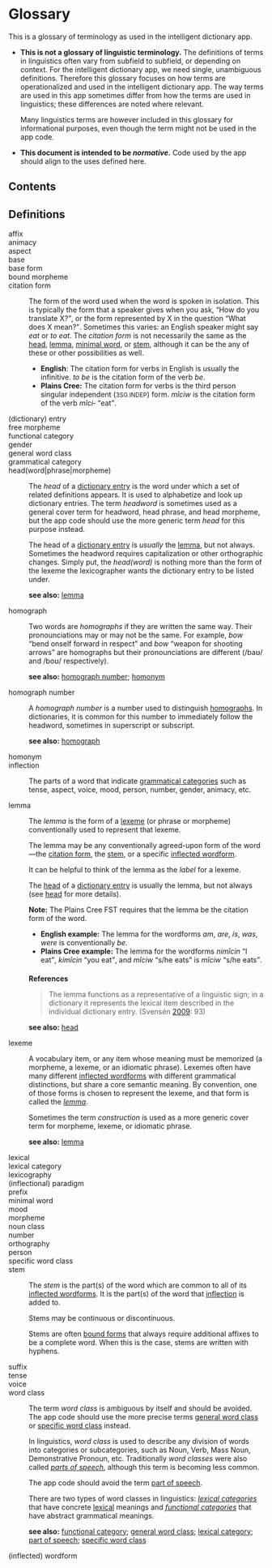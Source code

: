 # Glossary

This is a glossary of terminology as used in the intelligent dictionary app.

- **This is not a glossary of linguistic terminology.** The definitions of terms in linguistics often vary from subfield to subfield, or depending on context. For the intelligent dictionary app, we need single, unambiguous definitions. Therefore this glossary focuses on how terms are operationalized and used in the intelligent dictionary app. The way terms are used in this app sometimes differ from how the terms are used in linguistics; these differences are noted where relevant.

  Many linguistics terms are however included in this glossary for informational purposes, even though the term might not be used in the app code.

- **This document is intended to be _normative_.** Code used by the app should align to the uses defined here.

## Contents

## Definitions

<dl>

  <dt id=affix>affix</dt>

  <dt id=animacy>animacy</dt>

  <dt id=aspect>aspect</dt>

  <dt id=base>base</dt>

  <dt id=base-form>base form</dt>

  <dt id=bound>bound morpheme</dt>

  <dt id=citation-form>citation form</dt>
  <dd>
    <p>The form of the word used when the word is spoken in isolation. This is typically the form that a speaker gives when you ask, <q>How do you translate X?</q>, or the form represented by X in the question <q>What does X mean?</q>. Sometimes this varies: an English speaker might say <i>eat</i> or <i>to eat</i>. The <dfn>citation form</dfn> is not necessarily the same as the <a href=#head>head</a>, <a href=#lemma>lemma</a>, <a href=#minimal-word>minimal word</a>, or <a href=#stem>stem</a>, although it can be the any of these or other possibilities as well.<p>
    <ul>
      <li><b>English</b>: The citation form for verbs in English is usually the infinitive. <i>to be</i> is the citation form of the verb <i>be</i>.</li>
      <li><b>Plains Cree:</b> The citation form for verbs is the third person singular independent (<small>3SG.INDEP</small>) form. <i>mîciw</i> is the citation form of the verb <i>mîci‑</i> <q>eat</q>.</li>
    </ul>
  </dd>

  <dt id=entry>(dictionary) entry</dt>
  <!-- article, record -->

  <dt id=free>free morpheme</dt>

  <dt id=functional-category>functional category</dt>

  <dt id=gender>gender</dt>
  <!-- semantic vs. grammatical gender -->
  <!-- see also: noun class -->

  <dt id=general-word-class>general word class</dt>

  <dt id=grammatical-category>grammatical category</dt>

  <dt id=head>head(word|phrase|morpheme)</dt>
  <dd>
    <p>The <dfn>head</dfn> of a <a href=#entry>dictionary entry</a> is the word under which a set of related definitions appears. It is used to alphabetize and look up dictionary entries. The term <dfn>headword</dfn> is sometimes used as a general cover term for headword, head phrase, and head morpheme, but the app code should use the more generic term <dfn>head</dfn> for this purpose instead.<p>
    <p>The head of a <a href=#entry>dictionary entry</a> is <em>usually</em> the <a href=#lemma>lemma</a>, but not always. Sometimes the headword requires capitalization or other orthographic changes. Simply put, the <dfn>head(word)</dfn> is nothing more than the form of the lexeme the lexicographer wants the dictionary entry to be listed under.</p>
    <p><b>see also:</b> <a href=#lemma>lemma</a></p>
  </dd>

  <dt id=homograph>homograph</dt>
  <dd>
    <p>Two words are <dfn>homographs</dfn> if they are written the same way. Their pronounciations may or may not be the same. For example, <i>bow</i> <q>bend onself forward in respect</q> and <i>bow</i> <q>weapon for shooting arrows</q> are homographs but their pronounciations are different (/baʊ/ and /boʊ/ respectively).</p>
    <p><b>see also:</b> <a href=#homograph-number>homograph number</a>; <a href=#homonym>homonym</a></p>
  </dd>

  <dt id=homograph-number>homograph number</dt>
  <dd>
    <p>A <dfn>homograph number</dfn> is a number used to distinguish <a href=#homograph>homographs</a>. In dictionaries, it is common for this number to immediately follow the headword, sometimes in superscript or subscript.</p>
    <p><b>see also:</b> <a href=#homograph>homograph</a></p>
  </dd>

  <dt id=homonym>homonym</dt>

  <dt id=inflection>inflection</dt>
  <dd><p>The parts of a word that indicate <a href=#grammatical-category>grammatical categories</a> such as tense, aspect, voice, mood, person, number, gender, animacy, etc.</p></dd>

  <dt id=lemma>lemma</dt>
  <dd>
    <p>The <dfn>lemma</dfn> is the form of a <a href=#lexeme>lexeme</a> (or phrase or morpheme) conventionally used to represent that lexeme.</p>
    <p>The lemma may be any conventionally agreed-upon form of the word—the <a href=#citation-form>citation form</a>, the <a href=#stem>stem</a>, or a specific <a href=#wordform>inflected wordform</a>.</p>
    <p>It can be helpful to think of the lemma as the <em>label</em> for a lexeme.</p>
    <p>The <a href=#head>head</a> of a <a href=#entry>dictionary entry</a> is usually the lemma, but not always (see <a href=#head>head</a> for more details).</p>
    <p><b>Note:</b> The Plains Cree FST requires that the lemma be the citation form of the word.</p>
    <ul>
      <li><b>English example:</b> The lemma for the wordforms <i>am</i>, <i>are</i>, <i>is</i>, <i>was</i>, <i>were</i> is conventionally <i>be</i>.</li>
      <li><b>Plains Cree example:</b> The lemma for the wordforms <i>nimîcin</i> <q>I eat</q>, <i>kimîcin</i> <q>you eat</q>, and <i>mîciw</i> <q>s/he eats</q> is <i>mîciw</i> <q>s/he eats</q>.</li>
    </ul>
    <section>
      <h2 style='font-size: 1em;'>References</h2>
      <blockquote cite='Svensén. 2009. A handbook of lexicography: The theory and practice of dictionary-making'>The lemma functions as a representative of a linguistic sign; in a dictionary it represents the lexical item described in the individual dictionary entry. (Svensén <a href=#Svensen2009>2009</a>: 93)</blockquote>
    </section>
    <p><b>see also:</b> <a href=#head>head</a></p>
  </dd>

  <dt id=lexeme>lexeme</dt>
  <dd>
    <p>A vocabulary item, or any item whose meaning must be memorized (a morpheme, a lexeme, or an idiomatic phrase). Lexemes often have many different <a href=#wordform>inflected wordforms</a> with different grammatical distinctions, but share a core semantic meaning. By convention, one of those forms is chosen to represent the lexeme, and that form is called the <dfn><a href=#lemma>lemma</a></dfn>.<p>
    <p>Sometimes the term <dfn>construction</dfn> is used as a more generic cover term for morpheme, lexeme, or idiomatic phrase.</p>
    <p><b>see also:</b> <a href=#lemma>lemma</a></p>
  </dd>

  <dt id=lexical>lexical</dt>
  <!-- TODO: as opposed to grammatical / functional -->

  <dt id=lexical-category>lexical category</dt>

  <dt id=lexicography>lexicography</dt>

  <dt id=paradigm>(inflectional) paradigm</dt>

  <dt id=prefix>prefix</dt>

  <dt id=minimal-word>minimal word</dt>

  <dt id=mood>mood</dt>

  <dt id=morpheme>morpheme</dt>

  <dt id=noun-class>noun class</dt>
  <!-- see also: gender -->

  <dt id=number>number</dt>
  <!-- semantic vs. grammatical number -->

  <dt id=orthography>orthography</dt>

  <dt id=person>person</dt>
  <!-- semantic vs. grammatical person (e.g. royal 'we') -->

  <dt id=specific-word-class>specific word class</dt>

  <dt id=stem>stem</dt>
  <dd>
    <p>The <dfn>stem</dfn> is the part(s) of the word which are common to all of its <a href=#wordform>inflected wordforms</a>. It is the part(s) of the word that <a href=#inflection>inflection</a> is added to.</p>
    <p>Stems may be continuous or discontinuous.</p>
    <p>Stems are often <a href=#bound>bound forms</a> that always require additional affixes to be a complete word. When this is the case, stems are written with hyphens.</p>
  </dd>

  <dt id=suffix>suffix</dt>

  <dt id=tense>tense</dt>

  <dt id=voice>voice</dt>

  <dt id=word-class>word class</dt>
  <dd>
    <p>The term <dfn>word class</dfn> is ambiguous by itself and should be avoided. The app code should use the more precise terms <a href=#general-word-class>general word class</a> or <a href=#specific-word-class>specific word class</a> instead.<p>
    <p>In linguistics, <dfn>word class</dfn> is used to describe any division of words into categories or subcategories, such as Noun, Verb, Mass Noun, Demonstrative Pronoun, etc. Traditionally <dfn>word classes</dfn> were also called <dfn><a href=#part-of-speech>parts of speech</a></dfn>, although this term is becoming less common.</p>
    <p>The app code should avoid the term <a href=#part-of-speech>part of speech</a>.</p>
    <p>There are two types of word classes in linguistics: <dfn><a href=#lexical-category>lexical categories</a></dfn> that have concrete <a href=lexical>lexical</a> meanings and <dfn><a href=#functional-category>functional categories</a></dfn> that have abstract grammatical meanings.</p>
    <p>
      <b>see also:</b>
      <a href=#functional-category>functional category</a>;
      <a href=#general-word-class>general word class</a>;
      <a href=#lexical-category>lexical category</a>;
      <a href=#part-of-speech>part of speech</a>;
      <a href=#specific-word-class>specific word class</a>
    </p>
  </dd>

  <dt id=wordform>(inflected) wordform</dt>

</dl>

<!-- LINKS -->

[RFC-2119]: https://datatracker.ietf.org/doc/html/rfc2119
